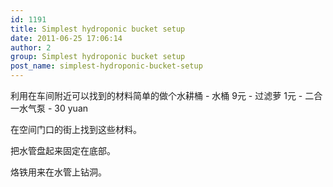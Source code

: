 ```yaml
---
id: 1191
title: Simplest hydroponic bucket setup
date: 2011-06-25 17:06:14
author: 2
group: Simplest hydroponic bucket setup
post_name: simplest-hydroponic-bucket-setup
---
```


利用在车间附近可以找到的材料简单的做个水耕桶 - 水桶 9元 - 过滤萝 1元 - 二合一水气泵 - 30 yuan 

在空间门口的街上找到这些材料。 

把水管盘起来固定在底部。 

烙铁用来在水管上钻洞。 

